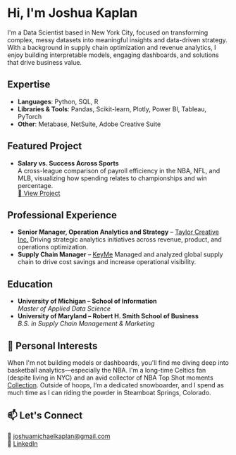 # Hi, I'm Joshua Kaplan

I'm a Data Scientist based in New York City, focused on transforming complex, messy datasets into meaningful insights and data-driven strategy. With a background in supply chain optimization and revenue analytics, I enjoy building interpretable models, engaging dashboards, and solutions that drive business value.

## Expertise
- **Languages**: Python, SQL, R  
- **Libraries & Tools**: Pandas, Scikit-learn, Plotly, Power BI, Tableau, PyTorch  
- **Other**: Metabase, NetSuite, Adobe Creative Suite

## Featured Project

- **Salary vs. Success Across Sports**  
  A cross-league comparison of payroll efficiency in the NBA, NFL, and MLB, visualizing how spending relates to championships and win percentage.  
  [🔗 View Project](https://github.com/jjoshkaplan/jjoshkaplan.github.io)

## Professional Experience
- **Senior Manager, Operation Analytics and Strategy** – [Taylor Creative Inc.](https://www.taylorcreativeinc.com/)
  Driving strategic analytics initiatives across revenue, product, and operations optimization.
- **Supply Chain Manager** – [KeyMe](https://key.me/)
  Managed and analyzed global supply chain to drive cost savings and increase operational visibility.

## Education
- **University of Michigan – School of Information**  
  *Master of Applied Data Science*  
- **University of Maryland – Robert H. Smith School of Business**  
  *B.S. in Supply Chain Management & Marketing*

## 💬 Personal Interests

When I'm not building models or dashboards, you'll find me diving deep into basketball analytics—especially the NBA. I'm a long-time Celtics fan (despite living in NYC) and an avid collector of NBA Top Shot moments [Collection](https://nbatopshot.com/user/@SplashAttack). Outside of hoops, I’m a dedicated snowboarder, and I spend as much time as I can riding the powder in Steamboat Springs, Colorado. 

## 📫 Let's Connect  
📧 joshuamichaelkaplan@gmail.com  
🔗 [LinkedIn](https://www.linkedin.com/in/josh-kaplan/)
